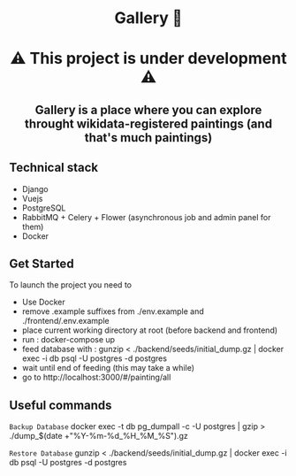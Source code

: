 <h1 align="center">
 Gallery 🎨
</h1> 

<h1 align="center">
⚠️ This project is under development ⚠️
</h1>

<h2 align="center">
Gallery is a place where you can explore throught wikidata-registered paintings (and that's much paintings)
</h2>

## Technical stack
- Django
- Vuejs
- PostgreSQL
- RabbitMQ + Celery + Flower (asynchronous job and admin panel for them)
- Docker

## Get Started
To launch the project you need to
- Use Docker
- remove .example suffixes from ./env.example and ./frontend/.env.example
- place current working directory at root (before backend and frontend)
- run : docker-compose up
- feed database with : gunzip < ./backend/seeds/initial_dump.gz | docker exec -i db psql -U postgres -d postgres
- wait until end of feeding (this may take a while)
- go to http://localhost:3000/#/painting/all

## Useful commands
```Backup Database```
  docker exec -t db pg_dumpall -c -U postgres | gzip > ./dump_$(date +"%Y-%m-%d_%H_%M_%S").gz

```Restore Database```
  gunzip < ./backend/seeds/initial_dump.gz | docker exec -i db psql -U postgres -d postgres
